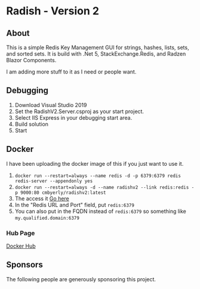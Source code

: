 # Radish - Version 2

## About

This is a simple Redis Key Management GUI for strings, hashes, lists, sets, and sorted sets.  It is build with .Net 5, StackExchange.Redis, and Radzen Blazor Components.

I am adding more stuff to it as I need or people want.

## Debugging

1. Download Visual Studio 2019
2. Set the RadishV2.Server.csproj as your start project.
3. Select IIS Express in your debugging start area.
4. Build solution
5. Start

## Docker

I have been uploading the docker image of this if you just want to use it.

1. `docker run --restart=always --name redis -d -p 6379:6379 redis redis-server --appendonly yes`
2. `docker run --restart=always -d --name radishv2 --link redis:redis -p 9000:80 cmbyerly/radishv2:latest`
3. The access it [Go here](http://localhost:9000)
4. In the "Redis URL and Port" field, put `redis:6379`
5. You can also put in the FQDN instead of `redis:6379` so something like `my.qualified.domain:6379`

### Hub Page

[Docker Hub](https://hub.docker.com/r/cmbyerly/radishv2)

## Sponsors

The following people are generously sponsoring this project.
